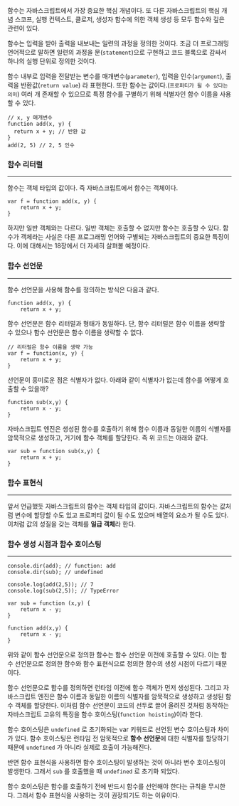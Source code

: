 함수는 자바스크립트에서 가장 중요한 핵심 개념이다. 또 다른 자바스크립트의 핵심 개념 스코프, 실행 컨텍스트, 클로저, 생성자 함수에 의한 객체 생성 등 모두 함수와 깊은 관련이 있다.

함수는 입력을 받아 출력을 내보내는 일련의 과정을 정의한 것이다. 조금 더 프로그래밍 언어적으로 말하면 일련의 과정을 문(`statement`)으로 구현하고 코드 블록으로 감싸서 하나의 실행 단위로 정의한 것이다.

함수 내부로 입력을 전달받는 변수를 매개변수(`parameter`), 입력을 인수(`argument`), 출력을 반환값(`return value`) 라 표현한다. 또한 함수는 값이다.(`프로퍼티가 될 수 있다는 의미`) 여러 개 존재할 수 있으므로 특정 함수를 구별하기 위해 식별자인 함수 이름을 사용할 수 있다.

```
// x, y 매개변수
function add(x, y) {
  return x + y; // 반환 값
}
add(2, 5) // 2, 5 인수
```


### 함수 리터럴
---
함수는 객체 타입의 값이다. 즉 자바스크립트에서 함수는 객체이다. 

```
var f = function add(x, y) {
	return x + y;
}
```

하지만 일반 객체와는 다르다. 일반 객체는 호출할 수 없지만 함수는 호출할 수 있다. 함수가 객체라는 사실은 다른 프로그래밍 언어와 구별되는 자바스크립트의 중요한 특징이다. 이에 대해서는 18장에서 더 자세히 살펴볼 예정이다.

### 함수 선언문
---
함수 선언문을 사용해 함수를 정의하는 방식은 다음과 같다.


```
function add(x, y) {
	return x + y;
```

함수 선언문은 함수 리터럴과 형태가 동일하다. 단, 함수 리터럴은 함수 이름을 생략할 수 있으나 함수 선언문은 함수 이름을 생략할 수 없다.

```
// 리터럴은 함수 이름을 생략 가능
var f = function(x, y) {
    return x + y;
}
```

선언문이 흥미로운 점은 식별자가 없다. 아래와 같이 식별자가 없는데 함수를 어떻게 호출할 수 있을까? 

```
function sub(x,y) {
    return x - y;
}
```

자바스크립트 엔진은 생성된 함수를 호출하기 위해 함수 이름과 동일한 이름의 식별자를 암묵적으로 생성하고, 거기에 함수 객체를 할당한다. 즉 위 코드는 아래와 같다.

```
var sub = function sub(x,y) {
	return x + y;
}
```


### 함수 표현식
---
앞서 언급했듯 자바스크립트의 함수는 객체 타입의 값이다. 자바스크립트의 함수는 값처럼 변수에 할당할 수도 있고 프로퍼티 값이 될 수도 있으며 배열의 요소가 될 수도 있다. 이처럼 값의 성질을 갖는 객체를 **일급 객체**라 한다.


### 함수 생성 시점과 함수 호이스팅
---

```
console.dir(add); // function: add
console.dir(sub); // undefined

console.log(add(2,5)); // 7
console.log(sub(2,5)); // TypeError

var sub = function (x,y) {
    return x - y;
}

function add(x,y) {
    return x - y;
}
```

위와 같이 함수 선언문으로 정의한 함수는 함수 선언문 이전에 호출할 수 있다. 이는 함수 선언문으로 정의한 함수와 함수 표현식으로 정의한 함수의 생성 시점이 다르기 때문이다.

함수 선언문으로 함수를 정의하면 런타임 이전에 함수 객체가 먼저 생성된다. 그리고 자바스크립트 엔진은 함수 이름과 동일한 이름의 식별자를 암묵적으로 생성하고 생성된 함수 객체를 할당한다. 이처럼 함수 선언문이 코드의 선두로 끌어 올려진 것처럼 동작하는 자바스크립트 고유의 특징을 함수 호이스팅(`function hoisting`)이라 한다.

함수 호이스팅은 `undefined` 로 초기화되는 var 키워드로 선언된 변수 호이스팅과 차이가 있다. 함수 호이스팅은 런타임 전 암묵적으로 **함수 선언문**에 대한 식별자를 할당하기 때문에 `undefined` 가 아니라 실제로 호출이 가능해진다.

반면 함수 표현식을 사용하면 함수 호이스팅이 발생하는 것이 아니라 변수 호이스팅이 발생한다. 그래서 `sub` 를 호출했을 때 `undefined` 로 초기화 되었다.

함수 호이스팅은 함수를 호출하기 전에 반드시 함수를 선언해야 한다는 규칙을 무시한다. 그래서 함수 표현식을 사용하는 것이 권장되기도 하는 이유이다.
